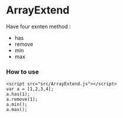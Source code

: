 # ArrayExtend

Have four exnten method :
* has
* remove
* min
* max

### How to use
	<script src="src/ArrayExtend.js"></script>
	var a = [1,2,3,4];
	a.has(1);
	a.remove(1);
	a.min();
	a.max();
